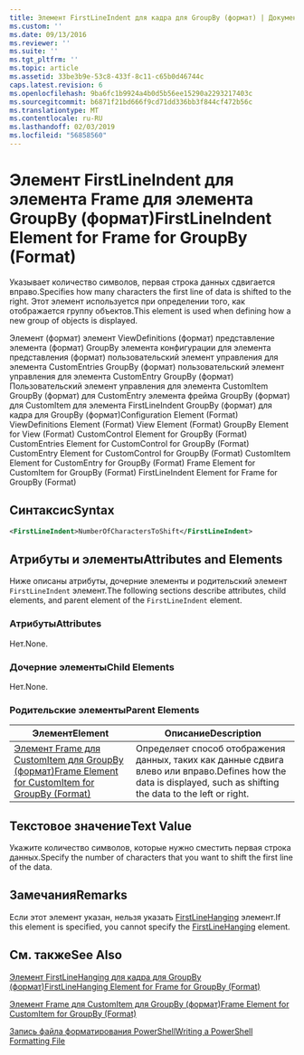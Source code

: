 ```yaml
---
title: Элемент FirstLineIndent для кадра для GroupBy (формат) | Документация Майкрософт
ms.custom: ''
ms.date: 09/13/2016
ms.reviewer: ''
ms.suite: ''
ms.tgt_pltfrm: ''
ms.topic: article
ms.assetid: 33be3b9e-53c8-433f-8c11-c65b0d46744c
caps.latest.revision: 6
ms.openlocfilehash: 9ba6fc1b9924a4b0d5b56ee15290a2293217403c
ms.sourcegitcommit: b6871f21bd666f9cd71dd336bb3f844cf472b56c
ms.translationtype: MT
ms.contentlocale: ru-RU
ms.lasthandoff: 02/03/2019
ms.locfileid: "56858560"
---
```

# <a name="firstlineindent-element-for-frame-for-groupby-format"></a><span data-ttu-id="1cbd9-102">Элемент FirstLineIndent для элемента Frame для элемента GroupBy (формат)</span><span class="sxs-lookup"><span data-stu-id="1cbd9-102">FirstLineIndent Element for Frame for GroupBy (Format)</span></span>

<span data-ttu-id="1cbd9-103">Указывает количество символов, первая строка данных сдвигается вправо.</span><span class="sxs-lookup"><span data-stu-id="1cbd9-103">Specifies how many characters the first line of data is shifted to the right.</span></span> <span data-ttu-id="1cbd9-104">Этот элемент используется при определении того, как отображается группу объектов.</span><span class="sxs-lookup"><span data-stu-id="1cbd9-104">This element is used when defining how a new group of objects is displayed.</span></span>

<span data-ttu-id="1cbd9-105">Элемент (формат) элемент ViewDefinitions (формат) представление элемента (формат) GroupBy элемента конфигурации для элемента представления (формат) пользовательский элемент управления для элемента CustomEntries GroupBy (формат) пользовательский элемент управления для элемента CustomEntry GroupBy (формат) Пользовательский элемент управления для элемента CustomItem GroupBy (формат) для CustomEntry элемента фрейма GroupBy (формат) для CustomItem для элемента FirstLineIndent GroupBy (формат) для кадра для GroupBy (формат)</span><span class="sxs-lookup"><span data-stu-id="1cbd9-105">Configuration Element (Format) ViewDefinitions Element (Format) View Element (Format) GroupBy Element for View (Format) CustomControl Element for GroupBy (Format) CustomEntries Element for CustomControl for GroupBy (Format) CustomEntry Element for CustomControl for GroupBy (Format) CustomItem Element for CustomEntry for GroupBy (Format) Frame Element for CustomItem for GroupBy (Format) FirstLineIndent Element for Frame for GroupBy (Format)</span></span>

## <a name="syntax"></a><span data-ttu-id="1cbd9-106">Синтаксис</span><span class="sxs-lookup"><span data-stu-id="1cbd9-106">Syntax</span></span>

```xml
<FirstLineIndent>NumberOfCharactersToShift</FirstLineIndent>
```

## <a name="attributes-and-elements"></a><span data-ttu-id="1cbd9-107">Атрибуты и элементы</span><span class="sxs-lookup"><span data-stu-id="1cbd9-107">Attributes and Elements</span></span>

<span data-ttu-id="1cbd9-108">Ниже описаны атрибуты, дочерние элементы и родительский элемент `FirstLineIndent` элемент.</span><span class="sxs-lookup"><span data-stu-id="1cbd9-108">The following sections describe attributes, child elements, and parent element of the `FirstLineIndent` element.</span></span>

### <a name="attributes"></a><span data-ttu-id="1cbd9-109">Атрибуты</span><span class="sxs-lookup"><span data-stu-id="1cbd9-109">Attributes</span></span>

<span data-ttu-id="1cbd9-110">Нет.</span><span class="sxs-lookup"><span data-stu-id="1cbd9-110">None.</span></span>

### <a name="child-elements"></a><span data-ttu-id="1cbd9-111">Дочерние элементы</span><span class="sxs-lookup"><span data-stu-id="1cbd9-111">Child Elements</span></span>

<span data-ttu-id="1cbd9-112">Нет.</span><span class="sxs-lookup"><span data-stu-id="1cbd9-112">None.</span></span>

### <a name="parent-elements"></a><span data-ttu-id="1cbd9-113">Родительские элементы</span><span class="sxs-lookup"><span data-stu-id="1cbd9-113">Parent Elements</span></span>

|<span data-ttu-id="1cbd9-114">Элемент</span><span class="sxs-lookup"><span data-stu-id="1cbd9-114">Element</span></span>|<span data-ttu-id="1cbd9-115">Описание</span><span class="sxs-lookup"><span data-stu-id="1cbd9-115">Description</span></span>|
|-------------|-----------------|
|[<span data-ttu-id="1cbd9-116">Элемент Frame для CustomItem для GroupBy (формат)</span><span class="sxs-lookup"><span data-stu-id="1cbd9-116">Frame Element for CustomItem for GroupBy (Format)</span></span>](./frame-element-for-customitem-for-groupby-format.md)|<span data-ttu-id="1cbd9-117">Определяет способ отображения данных, таких как данные сдвига влево или вправо.</span><span class="sxs-lookup"><span data-stu-id="1cbd9-117">Defines how the data is displayed, such as shifting the data to the left or right.</span></span>|

## <a name="text-value"></a><span data-ttu-id="1cbd9-118">Текстовое значение</span><span class="sxs-lookup"><span data-stu-id="1cbd9-118">Text Value</span></span>

<span data-ttu-id="1cbd9-119">Укажите количество символов, которые нужно сместить первая строка данных.</span><span class="sxs-lookup"><span data-stu-id="1cbd9-119">Specify the number of characters that you want to shift the first line of the data.</span></span>

## <a name="remarks"></a><span data-ttu-id="1cbd9-120">Замечания</span><span class="sxs-lookup"><span data-stu-id="1cbd9-120">Remarks</span></span>

<span data-ttu-id="1cbd9-121">Если этот элемент указан, нельзя указать [FirstLineHanging](./firstlinehanging-element-for-frame-for-groupby-format.md) элемент.</span><span class="sxs-lookup"><span data-stu-id="1cbd9-121">If this element is specified, you cannot specify the [FirstLineHanging](./firstlinehanging-element-for-frame-for-groupby-format.md) element.</span></span>

## <a name="see-also"></a><span data-ttu-id="1cbd9-122">См. также</span><span class="sxs-lookup"><span data-stu-id="1cbd9-122">See Also</span></span>

[<span data-ttu-id="1cbd9-123">Элемент FirstLineHanging для кадра для GroupBy (формат)</span><span class="sxs-lookup"><span data-stu-id="1cbd9-123">FirstLineHanging Element for Frame for GroupBy (Format)</span></span>](./firstlinehanging-element-for-frame-for-groupby-format.md)

[<span data-ttu-id="1cbd9-124">Элемент Frame для CustomItem для GroupBy (формат)</span><span class="sxs-lookup"><span data-stu-id="1cbd9-124">Frame Element for CustomItem for GroupBy (Format)</span></span>](./frame-element-for-customitem-for-groupby-format.md)

[<span data-ttu-id="1cbd9-125">Запись файла форматирования PowerShell</span><span class="sxs-lookup"><span data-stu-id="1cbd9-125">Writing a PowerShell Formatting File</span></span>](./writing-a-powershell-formatting-file.md)
